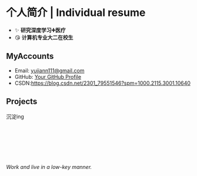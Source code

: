 <!-- 设置标题 -->
# 个人简介 | Individual resume

<!-- 使用列表格式列出信息 -->
- ✨ **研究深度学习➕医疗**  
- 😘 **计算机专业大二在校生**



## MyAccounts
- Email: yujiann111@gmail.com
- GitHub: [Your GitHub Profile](https://github.com/ayyj76) 
- CSDN:https://blog.csdn.net/2301_79551546?spm=1000.2115.3001.10640

## Projects
沉淀ing  <br>
<br>
<br>
<br>
<br>
<br>
<br>     
*Work and live in a low-key manner.*
